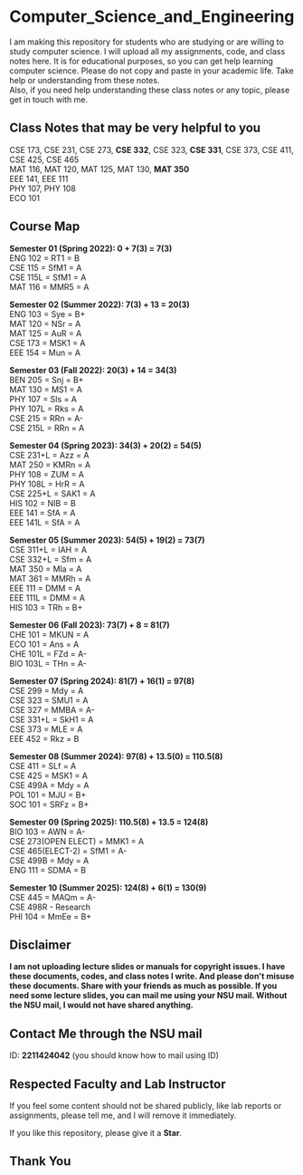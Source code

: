 # Computer_Science_and_Engineering

I am making this repository for students who are studying or are willing to study computer science. I will upload all my assignments, code, and class notes here. It is for educational purposes, so you can get help learning computer science. Please do not copy and paste in your academic life. Take help or understanding from these notes. </br>
Also, if you need help understanding these class notes or any topic, please get in touch with me.

## Class Notes that may be very helpful to you

CSE 173, CSE 231, CSE 273, **CSE 332**, CSE 323, **CSE 331**, CSE 373, CSE 411, CSE 425, CSE 465</br>
MAT 116, MAT 120, MAT 125, MAT 130, **MAT 350**</br>
EEE 141, EEE 111</br>
PHY 107, PHY 108</br>
ECO 101

## Course Map

**Semester 01 (Spring 2022): 0 + 7(3) = 7(3)**</br>
ENG 102 = RT1 = B</br>
CSE 115 = SfM1 = A</br>
CSE 115L = SfM1 = A</br>
MAT 116 = MMR5 = A</br>

**Semester 02 (Summer 2022): 7(3) + 13 = 20(3)**</br>
ENG 103 = Sye = B+</br>
MAT 120 = NSr = A</br>
MAT 125 = AuR = A</br>
CSE 173 = MSK1 = A</br>
EEE 154 = Mun = A</br>

**Semester 03 (Fall 2022): 20(3) + 14 = 34(3)**</br>
BEN 205 = Snj = B+</br>
MAT 130 = MS1 = A</br>
PHY 107 = SIs = A</br>
PHY 107L = Rks = A</br>
CSE 215 = RRn = A-</br>
CSE 215L = RRn = A</br>

**Semester 04 (Spring 2023): 34(3) + 20(2) = 54(5)**</br>
CSE 231+L = Azz = A</br>
MAT 250 = KMRn = A</br>
PHY 108 = ZUM = A</br>
PHY 108L = HrR = A</br>
CSE 225+L = SAK1 = A</br>
HIS 102 = NIB = B</br>
EEE 141 = SfA = A</br>
EEE 141L = SfA = A</br>

**Semester 05 (Summer 2023): 54(5) + 19(2) = 73(7)**</br>
CSE 311+L = IAH = A</br>
CSE 332+L = Sfm = A</br>
MAT 350 = Mla = A</br>
MAT 361 = MMRh = A</br>
EEE 111 = DMM = A</br>
EEE 111L = DMM = A</br>
HIS 103 = TRh = B+</br>

**Semester 06 (Fall 2023): 73(7) + 8 = 81(7)**</br>
CHE 101 = MKUN = A</br>
ECO 101 = Ans = A</br>
CHE 101L = FZd = A-</br>
BIO 103L = THn = A-</br>

**Semester 07 (Spring 2024): 81(7) + 16(1) = 97(8)**</br>
CSE 299 = Mdy = A</br>
CSE 323 = SMU1 = A</br>
CSE 327 = MMBA = A-</br>
CSE 331+L = SkH1 = A</br>
CSE 373 = MLE = A</br>
EEE 452 = Rkz = B</br>

**Semester 08 (Summer 2024): 97(8) + 13.5(0) = 110.5(8)**</br>
CSE 411 = SLf = A</br>
CSE 425 = MSK1 = A</br>
CSE 499A = Mdy = A</br>
POL 101 = MJU = B+</br>
SOC 101 = SRFz = B+</br>

**Semester 09 (Spring 2025): 110.5(8) + 13.5 = 124(8)**</br>
BIO 103 = AWN = A-</br>
CSE 273(OPEN ELECT) = MMK1 = A</br>
CSE 465(ELECT-2) = SfM1 = A-</br>
CSE 499B = Mdy = A</br>
ENG 111 = SDMA = B</br>

**Semester 10 (Summer 2025): 124(8) + 6(1) = 130(9)**</br>
CSE 445 = MAQm = A-</br>
CSE 498R - Research</br>
PHI 104 = MmEe = B+</br>

## Disclaimer

**I am not uploading lecture slides or manuals for copyright issues. I have these documents, codes, and class notes I write. And please don't misuse these documents. Share with your friends as much as possible. If you need some lecture slides, you can mail me using your NSU mail. Without the NSU mail, I would not have shared anything.**

## Contact Me through the NSU mail

ID: **2211424042** (you should know how to mail using ID)

## Respected Faculty and Lab Instructor

If you feel some content should not be shared publicly, like lab reports or assignments, please tell me, and I will remove it immediately.

If you like this repository, please give it a **Star**.

## Thank You
